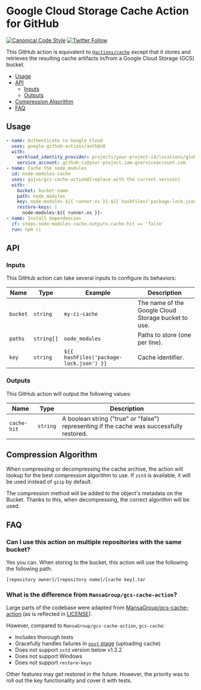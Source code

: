 # Google Cloud Storage Cache Action for GitHub

[![Canonical Code Style](https://img.shields.io/badge/code%20style-canonical-blue.svg?style=flat-square)](https://github.com/gajus/canonical)
[![Twitter Follow](https://img.shields.io/twitter/follow/kuizinas.svg?style=social&label=Follow)](https://twitter.com/kuizinas)

This GitHub action is equivalent to [`@actions/cache`](https://github.com/actions/cache) except that it stores and retrieves the resulting cache artifacts in/from a Google Cloud Storage (GCS) bucket.

* [Usage](#usage)
* [API](#api)
  * [Inputs](#inputs)
  * [Outputs](#outputs)
* [Compression Algorithm](#compression-algorithm)
* [FAQ](#faq)

## Usage

```yaml
- name: Authenticate to Google Cloud
  uses: google-github-actions/auth@v0
  with:
    workload_identity_provider: projects/your-project-id/locations/global/workloadIdentityPools/your-identity-pool/providers/your-provider
    service_account: github-ci@your-project.iam.gserviceaccount.com
- name: Cache the node_modules
  id: node-modules-cache
  uses: gajus/gcs-cache-action@[replace with the current version]
  with:
    bucket: bucket-name
    path: node_modules
    key: node-modules-${{ runner.os }}-${{ hashFiles('package-lock.json') }}
    restore-keys: |
      node-modules-${{ runner.os }}-
- name: Install dependencies
  if: steps.node-modules-cache.outputs.cache-hit == 'false'
  run: npm ci
```

## API

### Inputs

This GitHub action can take several inputs to configure its behaviors:

|Name|Type|Example|Description|
|---|---|---|---|
|`bucket`|`string`|`my-ci-cache`|The name of the Google Cloud Storage bucket to use.|
|`paths`|`string[]`|`node_modules`|Paths to store (one per line).|
|`key`|`string`|`${{ hashFiles('package-lock.json') }}`|Cache identifier.|

### Outputs

This GitHub action will output the following values:

|Name|Type|Description|
|---|---|---|
|`cache-hit`|`string`|A boolean string ("true" or "false") representing if the cache was successfully restored.|

## Compression Algorithm

When compressing or decompressing the cache archive, the action will lookup for the best compression algorithm to use. If `zstd` is available, it will be used instead of `gzip` by default.

The compression method will be added to the object's metadata on the Bucket. Thanks to this, when decompressing, the correct algorithm will be used.

## FAQ

### Can I use this action on multiple repositories with the same bucket?

Yes you can. When storing to the bucket, this action will use the following the following path:

```
[repository owner]/[repository name]/[cache key].tar
```

### What is the difference from `MansaGroup/gcs-cache-action`?

Large parts of the codebase were adapted from [MansaGroup/gcs-cache-action](https://github.com/MansaGroup/gcs-cache-action) (as is reflected in [LICENSE](./LICENSE)).

However, compared to `MansaGroup/gcs-cache-action`, `gcs-cache`:

* Includes thorough tests
* Gracefully handles failures in [`post` stage](https://docs.github.com/en/actions/creating-actions/metadata-syntax-for-github-actions#runspost) (uploading cache)
* Does not support `zstd` version below v1.3.2
* Does not support Windows
* Does not support `restore-keys`

Other features may get restored in the future. However, the priority was to roll out the key functionality and cover it with tests.